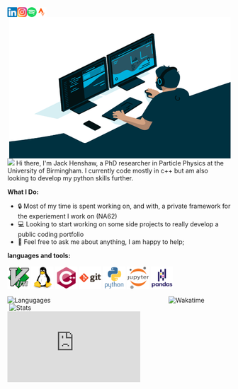 <a href="https://www.linkedin.com/in/jack-henshaw/">
  <img align="left" alt="Jack's LinkedIN" width="22px" src="https://raw.githubusercontent.com/jackhenshaw/jackhenshaw/main/images/linkedin.svg" />
</a>
<a href="https://www.instagram.com/jack_henshaw/">
  <img align="left" alt="Jack's Instagram" width="22px" src="https://raw.githubusercontent.com/jackhenshaw/jackhenshaw/main/images/instagram.svg" />
</a>
<a href="https://open.spotify.com/user/1131614634?si=U-_gWyJpRfiEBq6z6qyo3A&utm_source=copy-link">
  <img align="left" alt="Jack's Spotify" width="22px" src="https://raw.githubusercontent.com/jackhenshaw/jackhenshaw/main/images/spotify.svg" />
</a>
<a href="https://www.strava.com/athletes/jackhenshaw">
  <img align="left" alt="Jack's Strava" width="22px" src="https://raw.githubusercontent.com/jackhenshaw/jackhenshaw/main/images/strava.svg" />
</a>

<br />

<img align="right" alt="GIF"   src="https://raw.githubusercontent.com/jackhenshaw/jackhenshaw/main/images/code.gif?raw=true" width="500" height="320"/>

<p align="left">
<img src="https://media.giphy.com/media/hvRJCLFzcasrR4ia7z/giphy.gif" width="25px"> Hi there, I'm Jack Henshaw, a PhD researcher in Particle Physics at the University of Birmingham. I currently code mostly in c++ but am also looking to develop my python skills further.
</p>

**What I Do:**
- 🔒 Most of my time is spent working on, and with, a private framework for the experiement I work on (NA62)
- 💻 Looking to start working on some side projects to really develop a public coding portfolio
- 💬 Feel free to ask me about anything, I am happy to help;

**languages and tools:** <br> <br>
<img height="50" src="https://raw.githubusercontent.com/jackhenshaw/jackhenshaw/main/images/vim-original.svg">
<img height="50" src="https://raw.githubusercontent.com/jackhenshaw/jackhenshaw/main/images/linux-original.svg">
<img height="50" src="https://raw.githubusercontent.com/jackhenshaw/jackhenshaw/main/images/cplusplus-original.svg">
<img height="50" src="https://raw.githubusercontent.com/jackhenshaw/jackhenshaw/main/images/git-original-wordmark.svg">
<img height="50" src="https://raw.githubusercontent.com/jackhenshaw/jackhenshaw/main/images/python-original-wordmark.svg">
<img height="50" src="https://raw.githubusercontent.com/jackhenshaw/jackhenshaw/main/images/jupyter-original-wordmark.svg">
<img height="50" src="https://raw.githubusercontent.com/jackhenshaw/jackhenshaw/main/images/pandas-original-wordmark.svg">

<a href="https://github.com/jackhenshaw/github-readme-stats">
  <img align="left" alt="Langugages" src="https://github-readme-stats.vercel.app/api/top-langs/?username=jackhenshaw&layout=compact&theme=gruvbox" width="305"/>
</a>
<a href="https://github.com/jackhenshaw/convoychat">
  <img align="right" alt="Stats" src="https://github-readme-stats.vercel.app/api?username=jackhenshaw&count_private=true&theme=gruvbox&repo=convoychat" width="500"/>
</a>

<p align="center">
  <img alt="Wakatime" src="https://github-readme-stats.vercel.app/api/wakatime?username=jackhenshaw&theme=gruvbox"/>
</p>

<iframe height='160' width='300' frameborder='0' allowtransparency='true' scrolling='no' src='https://www.strava.com/athletes/78410163/activity-summary/e00d67d49e4f20efbfe1ad3995f287688e523235'></iframe>
